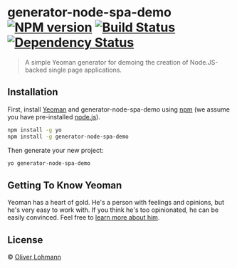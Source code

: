 # generator-node-spa-demo [![NPM version][npm-image]][npm-url] [![Build Status][travis-image]][travis-url] [![Dependency Status][daviddm-image]][daviddm-url]
> A simple Yeoman generator for demoing the creation of Node.JS-backed single page applications.

## Installation

First, install [Yeoman](http://yeoman.io) and generator-node-spa-demo using [npm](https://www.npmjs.com/) (we assume you have pre-installed [node.js](https://nodejs.org/)).

```bash
npm install -g yo
npm install -g generator-node-spa-demo
```

Then generate your new project:

```bash
yo generator-node-spa-demo
```

## Getting To Know Yeoman

Yeoman has a heart of gold. He&#39;s a person with feelings and opinions, but he&#39;s very easy to work with. If you think he&#39;s too opinionated, he can be easily convinced. Feel free to [learn more about him](http://yeoman.io/).

## License

 © [Oliver Lohmann](http://oliver-lohmann.me)


[npm-image]: https://badge.fury.io/js/generator-node-spa-demo.svg
[npm-url]: https://npmjs.org/package/generator-node-spa-demo
[travis-image]: https://travis-ci.org/olohmann/generator-node-spa-demo.svg?branch=master
[travis-url]: https://travis-ci.org/olohmann/generator-node-spa-demo
[daviddm-image]: https://david-dm.org/olohmann/generator-node-spa-demo.svg?theme=shields.io
[daviddm-url]: https://david-dm.org/olohmann/generator-node-spa-demo
